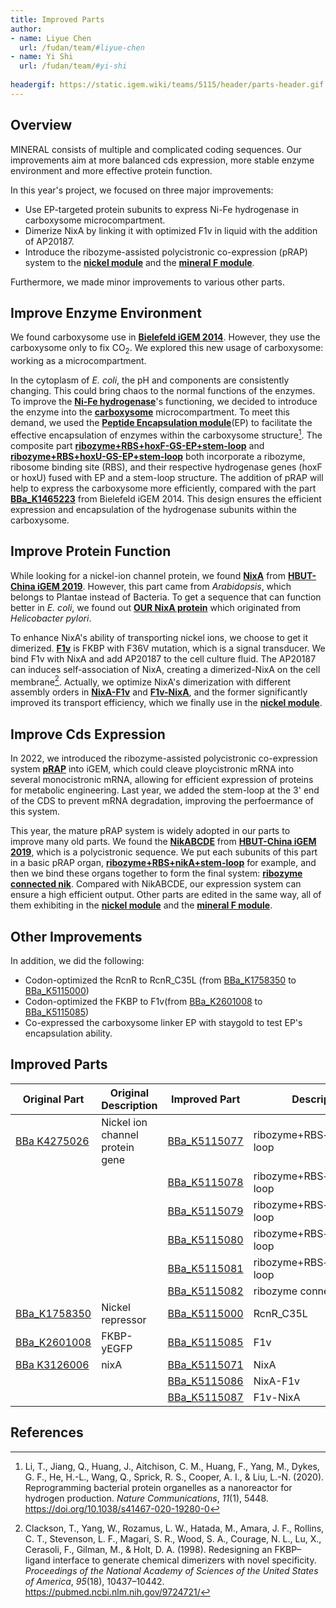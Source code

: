```yaml
---
title: Improved Parts
author:
- name: Liyue Chen
  url: /fudan/team/#liyue-chen
- name: Yi Shi
  url: /fudan/team/#yi-shi
  
headergif: https://static.igem.wiki/teams/5115/header/parts-header.gif
---
```




## Overview

MINERAL consists of multiple and complicated coding sequences. Our improvements aim at more balanced cds expression, more stable enzyme environment and more effective protein function.

In this year's project, we focused on three major improvements:

- Use EP-targeted protein subunits to express Ni-Fe hydrogenase in carboxysome microcompartment.
- Dimerize NixA by linking it with optimized F1v in liquid with the addition of AP20187.
- Introduce the ribozyme-assisted polycistronic co-expression (pRAP) system to the [**nickel module**](https://parts.igem.org/Part:BBa_K5115068) and the [**mineral F module**](https://parts.igem.org/Part:BBa_K5115067).

Furthermore, we made minor improvements to various other parts.

## Improve Enzyme Environment

We found carboxysome use in [ **Bielefeld iGEM 2014**](https://2014.igem.org/Team:Bielefeld-CeBiTec). However, they use the carboxysome only to fix CO<sub>2</sub>. We explored this new usage of carboxysome: working as a microcompartment.

In the cytoplasm of *E. coli*, the pH and components are consistently changing. This could bring chaos to the normal functions of the enzymes. To improve the [**Ni-Fe hydrogenase**](https://parts.igem.org/Part:BBa_K5115020)'s functioning, we decided to introduce the enzyme into the [**carboxysome**](https://parts.igem.org/Part:BBa_K5115065) microcompartment. To meet this demand, we used the [**Peptide Encapsulation module**](https://parts.igem.org/Part:BBa_K5115002)(EP) to facilitate the effective encapsulation of enzymes within the carboxysome structure[^1]. The composite part [**ribozyme+RBS+hoxF-GS-EP+stem-loop**](https://parts.igem.org/Part:BBa_K5115061) and [**ribozyme+RBS+hoxU-GS-EP+stem-loop**](https://parts.igem.org/Part:BBa_K5115062) both incorporate a ribozyme, ribosome binding site (RBS), and their respective hydrogenase genes (hoxF or hoxU) fused with EP and a stem-loop structure. The addition of pRAP will help to express the carboxysome more efficiently, compared with the part [**BBa_K1465223**](https://parts.igem.org/Part:BBa_K1465223) from Bielefeld iGEM 2014. This design ensures the efficient expression and encapsulation of the hydrogenase subunits within the carboxysome.

## Improve Protein Function

While looking for a nickel-ion channel protein, we found [**NixA**](https://parts.igem.org/Part:BBa_K3126006) from  [**HBUT-China iGEM 2019**](https://2019.igem.org/Team:HBUT-China). However, this part came from *Arabidopsis*, which belongs to Plantae instead of Bacteria. To get a sequence that can function better in *E. coli*, we found out [**OUR NixA protein**](https://parts.igem.org/Part:BBa_K5115071) which originated from *Helicobacter pylori*.

To enhance NixA's ability of transporting nickel ions, we choose to get it dimerized. [**F1v**](https://parts.igem.org/Part:BBa_K5115085) is FKBP with F36V mutation, which is a signal transducer. We bind F1v with NixA and add AP20187 to the cell culture fluid. The AP20187 can induces self-association of NixA, creating a dimerized-NixA on the cell membrane[^2]. Actually, we optimize NixA's dimerization with different assembly orders in **[NixA-F1v](https://parts.igem.org/Part:BBa_K5115086)** and **[F1v-NixA](https://parts.igem.org/Part:BBa_K5115087)**, and the former significantly improved its transport efficiency, which we finally use in the [**nickel module**](https://parts.igem.org/Part:BBa_K5115068).

## Improve Cds Expression

In 2022, we introduced the ribozyme-assisted polycistronic co-expression system [**pRAP**](https://2022.igem.wiki/fudan/parts) into iGEM, which could cleave ploycistronic mRNA into several monocistronic mRNA, allowing for efficient expression of proteins for metabolic engineering. Last year, we added the stem-loop at the 3' end of the CDS to prevent mRNA degradation, improving the perfoermance of this system.

This year, the mature pRAP system is widely adopted in our parts to improve many old parts. We found the [**NikABCDE**](https://parts.igem.org/Part:BBa_K2652006) from [**HBUT-China iGEM 2019**](https://2019.igem.org/Team:HBUT-China), which is a polycistronic sequence. We put each subunits of this part in a basic pRAP organ, [**ribozyme+RBS+nikA+stem-loop**](https://parts.igem.org/Part:BBa_K5115077) for example, and then we bind these organs together to form the final system: [**ribozyme  connected nik**](https://parts.igem.org/Part:BBa_K5115082). Compared with NikABCDE, our expression system can ensure a high efficient output. Other parts are edited in the same way, all of them exhibiting in the [**nickel module**](https://parts.igem.org/Part:BBa_K5115068) and the [**mineral F module**](https://parts.igem.org/Part:BBa_K5115067).

## Other Improvements

In addition, we did the following:

- Codon-optimized the RcnR to RcnR_C35L (from [BBa_K1758350](https://parts.igem.org/Part:BBa_K1758350) to [BBa_K5115000](https://parts.igem.org/Part:BBa_K5115000))
- Codon-optimized the FKBP to F1v(from [BBa_K2601008](https://parts.igem.org/Part:BBa_K2601008) to [BBa_K5115085](https://parts.igem.org/Part:BBa_BBa_K5115085))
- Co-expressed the carboxysome linker EP with staygold to test EP's encapsulation ability.

## Improved Parts

| Original Part     | Original Description     | Improved Part   | Description     |
| ------------------------------------------------------------ | ------------------------------------------------------- | ------------------------------------------------------------ | ---------------------------------------------------- |
| [BBa K4275026](https://parts.igem.org/Part:BBa_K4275026)      | Nickel ion channel protein gene     | [BBa_K5115077](https://parts.igem.org/Part:BBa_K5115077) | ribozyme+RBS+nikA+stem-loop |
|                                                              |                                                         | [BBa_K5115078](https://parts.igem.org/Part:BBa_K5115078) | ribozyme+RBS+nikB+stem-loop                          |
|                                                            |                                            | [BBa_K5115079](https://parts.igem.org/Part:BBa_K5115079) | ribozyme+RBS+nikC+stem-loop                          |
|  |                                                | [BBa_K5115080](https://parts.igem.org/Part:BBa_K5115080) | ribozyme+RBS+nikD+stem-loop |
|       |  | [BBa_K5115081](https://parts.igem.org/Part:BBa_K5115081) | ribozyme+RBS+nikE+stem-loop |
|                                                              |                                                         | [BBa_K5115082](https://parts.igem.org/Part:BBa_K5115082) | ribozyme connected nik |
| [BBa_K1758350](https://parts.igem.org/Part:BBa_K1758350) | Nickel repressor                             | [BBa_K5115000](https://parts.igem.org/Part:BBa_K5115000) | RcnR_C35L                        |
| [BBa_K2601008](https://parts.igem.org/Part:BBa_K2601008) | FKBP-yEGFP                                   | [BBa_K5115085](https://parts.igem.org/Part:BBa_K5115085) | F1v                              |
| [BBa K3126006]((https://parts.igem.org/Part:BBa_K3126006)) | nixA                                          | [BBa_K5115071](https://parts.igem.org/Part:BBa_K5115071) | NixA                              |
|       |                                      | [BBa_K5115086](https://parts.igem.org/Part:BBa_K5115086) | NixA-F1v |
|  |                                                         | [BBa_K5115087](https://parts.igem.org/Part:BBa_K5115087) | F1v-NixA                           |


## References

[^1]: Li, T., Jiang, Q., Huang, J., Aitchison, C. M., Huang, F., Yang, M., Dykes, G. F., He, H.-L., Wang, Q., Sprick, R. S., Cooper, A. I., & Liu, L.-N. (2020). Reprogramming bacterial protein organelles as a nanoreactor for hydrogen production. *Nature Communications*, *11*(1), 5448. https://doi.org/10.1038/s41467-020-19280-0
[^2]: Clackson, T., Yang, W., Rozamus, L. W., Hatada, M., Amara, J. F., Rollins, C. T., Stevenson, L. F., Magari, S. R., Wood, S. A., Courage, N. L., Lu, X., Cerasoli, F., Gilman, M., & Holt, D. A. (1998). Redesigning an FKBP–ligand interface to generate chemical dimerizers with novel specificity. *Proceedings of the National Academy of Sciences of the United States of America*, *95*(18), 10437–10442. https://pubmed.ncbi.nlm.nih.gov/9724721/
